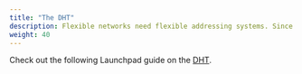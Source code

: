 ```yaml
---
title: "The DHT"
description: Flexible networks need flexible addressing systems. Since libp2p is designed to work across a wide variety of networks, we need a way to work with a lot of different addressing schemes in a consistent way.
weight: 40
---
```


Check out the following Launchpad guide on the [DHT](https://curriculum.pl-launchpad.io/curriculum/libp2p/dht/).
